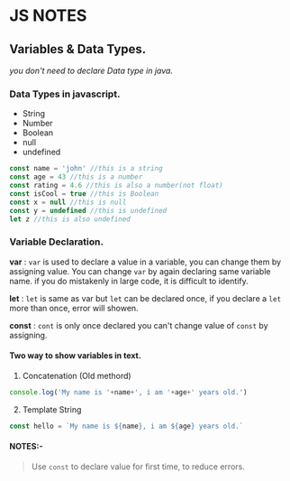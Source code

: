# JS NOTES

## Variables & Data Types.<a name="Topic1"></a>

*you don't need to declare Data type in java.*

### Data Types in javascript.<a name="Topic1.1"></a>
- String
- Number
- Boolean
- null
- undefined
```javascript
const name = 'john' //this is a string
const age = 43 //this is a number
const rating = 4.6 //this is also a number(not float)
const isCool = true //this is Boolean
const x = null //this is null
const y = undefined //this is undefined
let z //this is also undefined
```
### Variable Declaration.<a name="Topic1.2"></a>

**var**<a name="Topic1.2.1"></a> : `var` is used to declare a value in a variable, you can change them by assigning value.
          You can change `var` by again declaring same variable name.
          if you do mistakenly in large code, it is difficult to identify.

**let**<a name="Topic1.2.2"></a> : `let` is same as var but `let` can be declared once, if you declare a `let` more than once, error will showen.

**const**<a name="Topic1.2.3"></a> : `cont` is only once declared you can't change value of `const` by assigning.

#### Two way to show variables in text.

1. Concatenation (Old methord)
```javascript
console.log('My name is '+name+', i am '+age+' years old.')
```
2. Template String
```javascript
const hello = `My name is ${name}, i am ${age} years old.`
```


#### NOTES:-

>Use `const` to declare value for first time, to reduce errors.


